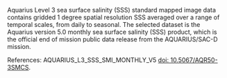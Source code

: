 Aquarius Level 3 sea surface salinity (SSS) standard mapped image data contains gridded 1 degree spatial resolution SSS averaged over a range of temporal scales, from daily to seasonal. The selected dataset is the Aquarius version 5.0 monthly sea surface salinity (SSS) product, which is the official end of mission public data release from the AQUARIUS/SAC-D mission.

References: AQUARIUS_L3_SSS_SMI_MONTHLY_V5 [doi: 10.5067/AQR50-3SMCS](https://doi.org/10.5067/AQR50-3SMCS).

